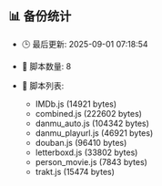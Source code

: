 ## 📊 备份统计

- 🕒 最后更新: 2025-09-01 07:18:54
- 📁 脚本数量: 8
- 📄 脚本列表:

  - IMDb.js (14921 bytes)
  - combined.js (222602 bytes)
  - danmu_auto.js (104342 bytes)
  - danmu_playurl.js (46921 bytes)
  - douban.js (96410 bytes)
  - letterboxd.js (33802 bytes)
  - person_movie.js (7843 bytes)
  - trakt.js (15474 bytes)
